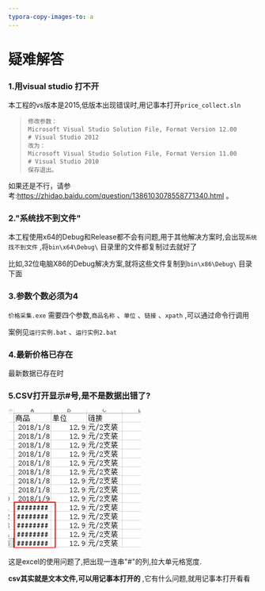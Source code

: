 ```yaml
---
typora-copy-images-to: a
---
```


# 疑难解答

### 1.用visual studio 打不开

本工程的vs版本是2015,低版本出现错误时,用记事本打开`price_collect.sln` 

> ```
> 修改参数：
> Microsoft Visual Studio Solution File, Format Version 12.00
> # Visual Studio 2012
> 改为：
> Microsoft Visual Studio Solution File, Format Version 11.00
> # Visual Studio 2010
> 保存退出。
> ```

如果还是不行，请参考:https://zhidao.baidu.com/question/1386103078558771340.html  。

### 2."系统找不到文件"

本工程使用x64的Debug和Release都不会有问题,用于其他解决方案时,会出现`系统找不到文件` ,将`bin\x64\Debug\` 目录里的文件都复制过去就好了

比如,32位电脑X86的Debug解决方案,就将这些文件复制到`bin\x86\Debug\` 目录下面

### 3.参数个数必须为4

`价格采集.exe` 需要四个参数,`商品名称` 、`单位` 、`链接` 、`xpath` ,可以通过命令行调用

案例见`运行实例.bat` 、`运行实例2.bat` 

### 4.最新价格已存在

最新数据已存在时

### 5.CSV打开显示#号,是不是数据出错了?

![1515744091663](a/1515744091663.png)

这是excel的使用问题了,把出现一连串"#"的列,拉大单元格宽度.

**csv其实就是文本文件,可以用记事本打开的** ,它有什么问题,就用记事本打开看看